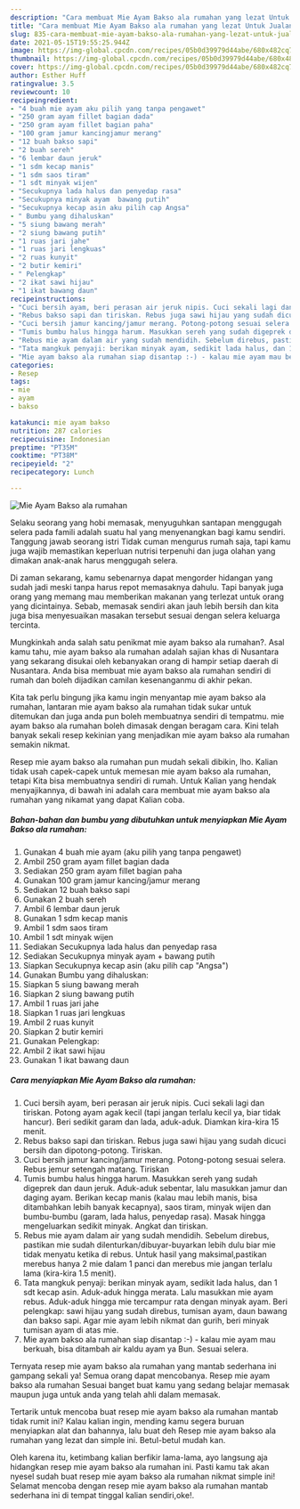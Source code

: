 ```yaml
---
description: "Cara membuat Mie Ayam Bakso ala rumahan yang lezat Untuk Jualan"
title: "Cara membuat Mie Ayam Bakso ala rumahan yang lezat Untuk Jualan"
slug: 835-cara-membuat-mie-ayam-bakso-ala-rumahan-yang-lezat-untuk-jualan
date: 2021-05-15T19:55:25.944Z
image: https://img-global.cpcdn.com/recipes/05b0d39979d44abe/680x482cq70/mie-ayam-bakso-ala-rumahan-foto-resep-utama.jpg
thumbnail: https://img-global.cpcdn.com/recipes/05b0d39979d44abe/680x482cq70/mie-ayam-bakso-ala-rumahan-foto-resep-utama.jpg
cover: https://img-global.cpcdn.com/recipes/05b0d39979d44abe/680x482cq70/mie-ayam-bakso-ala-rumahan-foto-resep-utama.jpg
author: Esther Huff
ratingvalue: 3.5
reviewcount: 10
recipeingredient:
- "4 buah mie ayam aku pilih yang tanpa pengawet"
- "250 gram ayam fillet bagian dada"
- "250 gram ayam fillet bagian paha"
- "100 gram jamur kancingjamur merang"
- "12 buah bakso sapi"
- "2 buah sereh"
- "6 lembar daun jeruk"
- "1 sdm kecap manis"
- "1 sdm saos tiram"
- "1 sdt minyak wijen"
- "Secukupnya lada halus dan penyedap rasa"
- "Secukupnya minyak ayam  bawang putih"
- "Secukupnya kecap asin aku pilih cap Angsa"
- " Bumbu yang dihaluskan"
- "5 siung bawang merah"
- "2 siung bawang putih"
- "1 ruas jari jahe"
- "1 ruas jari lengkuas"
- "2 ruas kunyit"
- "2 butir kemiri"
- " Pelengkap"
- "2 ikat sawi hijau"
- "1 ikat bawang daun"
recipeinstructions:
- "Cuci bersih ayam, beri perasan air jeruk nipis. Cuci sekali lagi dan tiriskan. Potong ayam agak kecil (tapi jangan terlalu kecil ya, biar tidak hancur). Beri sedikit garam dan lada, aduk-aduk. Diamkan kira-kira 15 menit."
- "Rebus bakso sapi dan tiriskan. Rebus juga sawi hijau yang sudah dicuci bersih dan dipotong-potong. Tiriskan."
- "Cuci bersih jamur kancing/jamur merang. Potong-potong sesuai selera. Rebus jemur setengah matang. Tiriskan"
- "Tumis bumbu halus hingga harum. Masukkan sereh yang sudah digeprek dan daun jeruk. Aduk-aduk sebentar, lalu masukkan jamur dan daging ayam. Berikan kecap manis (kalau mau lebih manis, bisa ditambahkan lebih banyak kecapnya), saos tiram, minyak wijen dan bumbu-bumbu (garam, lada halus, penyedap rasa). Masak hingga mengeluarkan sedikit minyak. Angkat dan tiriskan."
- "Rebus mie ayam dalam air yang sudah mendidih. Sebelum direbus, pastikan mie sudah dilenturkan/dibuyar-buyarkan lebih dulu biar mie tidak menyatu ketika di rebus. Untuk hasil yang maksimal,pastikan merebus hanya 2 mie dalam 1 panci dan merebus mie jangan terlalu lama (kira-kira 1.5 menit)."
- "Tata mangkuk penyaji: berikan minyak ayam, sedikit lada halus, dan 1 sdt kecap asin. Aduk-aduk hingga merata. Lalu masukkan mie ayam rebus. Aduk-aduk hingga mie tercampur rata dengan minyak ayam. Beri pelengkap: sawi hijau yang sudah direbus, tumisan ayam, daun bawang dan bakso sapi. Agar mie ayam lebih nikmat dan gurih, beri minyak tumisan ayam di atas mie."
- "Mie ayam bakso ala rumahan siap disantap :-) - kalau mie ayam mau berkuah, bisa ditambah air kaldu ayam ya Bun. Sesuai selera."
categories:
- Resep
tags:
- mie
- ayam
- bakso

katakunci: mie ayam bakso 
nutrition: 287 calories
recipecuisine: Indonesian
preptime: "PT35M"
cooktime: "PT38M"
recipeyield: "2"
recipecategory: Lunch

---
```



![Mie Ayam Bakso ala rumahan](https://img-global.cpcdn.com/recipes/05b0d39979d44abe/680x482cq70/mie-ayam-bakso-ala-rumahan-foto-resep-utama.jpg)

Selaku seorang yang hobi memasak, menyuguhkan santapan menggugah selera pada famili adalah suatu hal yang menyenangkan bagi kamu sendiri. Tanggung jawab seorang istri Tidak cuman mengurus rumah saja, tapi kamu juga wajib memastikan keperluan nutrisi terpenuhi dan juga olahan yang dimakan anak-anak harus menggugah selera.

Di zaman  sekarang, kamu sebenarnya dapat mengorder hidangan yang sudah jadi meski tanpa harus repot memasaknya dahulu. Tapi banyak juga orang yang memang mau memberikan makanan yang terlezat untuk orang yang dicintainya. Sebab, memasak sendiri akan jauh lebih bersih dan kita juga bisa menyesuaikan masakan tersebut sesuai dengan selera keluarga tercinta. 



Mungkinkah anda salah satu penikmat mie ayam bakso ala rumahan?. Asal kamu tahu, mie ayam bakso ala rumahan adalah sajian khas di Nusantara yang sekarang disukai oleh kebanyakan orang di hampir setiap daerah di Nusantara. Anda bisa membuat mie ayam bakso ala rumahan sendiri di rumah dan boleh dijadikan camilan kesenanganmu di akhir pekan.

Kita tak perlu bingung jika kamu ingin menyantap mie ayam bakso ala rumahan, lantaran mie ayam bakso ala rumahan tidak sukar untuk ditemukan dan juga anda pun boleh membuatnya sendiri di tempatmu. mie ayam bakso ala rumahan boleh dimasak dengan beragam cara. Kini telah banyak sekali resep kekinian yang menjadikan mie ayam bakso ala rumahan semakin nikmat.

Resep mie ayam bakso ala rumahan pun mudah sekali dibikin, lho. Kalian tidak usah capek-capek untuk memesan mie ayam bakso ala rumahan, tetapi Kita bisa membuatnya sendiri di rumah. Untuk Kalian yang hendak menyajikannya, di bawah ini adalah cara membuat mie ayam bakso ala rumahan yang nikamat yang dapat Kalian coba.

<!--inarticleads1-->

##### Bahan-bahan dan bumbu yang dibutuhkan untuk menyiapkan Mie Ayam Bakso ala rumahan:

1. Gunakan 4 buah mie ayam (aku pilih yang tanpa pengawet)
1. Ambil 250 gram ayam fillet bagian dada
1. Sediakan 250 gram ayam fillet bagian paha
1. Gunakan 100 gram jamur kancing/jamur merang
1. Sediakan 12 buah bakso sapi
1. Gunakan 2 buah sereh
1. Ambil 6 lembar daun jeruk
1. Gunakan 1 sdm kecap manis
1. Ambil 1 sdm saos tiram
1. Ambil 1 sdt minyak wijen
1. Sediakan Secukupnya lada halus dan penyedap rasa
1. Sediakan Secukupnya minyak ayam + bawang putih
1. Siapkan Secukupnya kecap asin (aku pilih cap &#34;Angsa&#34;)
1. Gunakan  Bumbu yang dihaluskan:
1. Siapkan 5 siung bawang merah
1. Siapkan 2 siung bawang putih
1. Ambil 1 ruas jari jahe
1. Siapkan 1 ruas jari lengkuas
1. Ambil 2 ruas kunyit
1. Siapkan 2 butir kemiri
1. Gunakan  Pelengkap:
1. Ambil 2 ikat sawi hijau
1. Gunakan 1 ikat bawang daun




<!--inarticleads2-->

##### Cara menyiapkan Mie Ayam Bakso ala rumahan:

1. Cuci bersih ayam, beri perasan air jeruk nipis. Cuci sekali lagi dan tiriskan. Potong ayam agak kecil (tapi jangan terlalu kecil ya, biar tidak hancur). Beri sedikit garam dan lada, aduk-aduk. Diamkan kira-kira 15 menit.
1. Rebus bakso sapi dan tiriskan. Rebus juga sawi hijau yang sudah dicuci bersih dan dipotong-potong. Tiriskan.
1. Cuci bersih jamur kancing/jamur merang. Potong-potong sesuai selera. Rebus jemur setengah matang. Tiriskan
1. Tumis bumbu halus hingga harum. Masukkan sereh yang sudah digeprek dan daun jeruk. Aduk-aduk sebentar, lalu masukkan jamur dan daging ayam. Berikan kecap manis (kalau mau lebih manis, bisa ditambahkan lebih banyak kecapnya), saos tiram, minyak wijen dan bumbu-bumbu (garam, lada halus, penyedap rasa). Masak hingga mengeluarkan sedikit minyak. Angkat dan tiriskan.
1. Rebus mie ayam dalam air yang sudah mendidih. Sebelum direbus, pastikan mie sudah dilenturkan/dibuyar-buyarkan lebih dulu biar mie tidak menyatu ketika di rebus. Untuk hasil yang maksimal,pastikan merebus hanya 2 mie dalam 1 panci dan merebus mie jangan terlalu lama (kira-kira 1.5 menit).
1. Tata mangkuk penyaji: berikan minyak ayam, sedikit lada halus, dan 1 sdt kecap asin. Aduk-aduk hingga merata. Lalu masukkan mie ayam rebus. Aduk-aduk hingga mie tercampur rata dengan minyak ayam. Beri pelengkap: sawi hijau yang sudah direbus, tumisan ayam, daun bawang dan bakso sapi. Agar mie ayam lebih nikmat dan gurih, beri minyak tumisan ayam di atas mie.
1. Mie ayam bakso ala rumahan siap disantap :-) - kalau mie ayam mau berkuah, bisa ditambah air kaldu ayam ya Bun. Sesuai selera.




Ternyata resep mie ayam bakso ala rumahan yang mantab sederhana ini gampang sekali ya! Semua orang dapat mencobanya. Resep mie ayam bakso ala rumahan Sesuai banget buat kamu yang sedang belajar memasak maupun juga untuk anda yang telah ahli dalam memasak.

Tertarik untuk mencoba buat resep mie ayam bakso ala rumahan mantab tidak rumit ini? Kalau kalian ingin, mending kamu segera buruan menyiapkan alat dan bahannya, lalu buat deh Resep mie ayam bakso ala rumahan yang lezat dan simple ini. Betul-betul mudah kan. 

Oleh karena itu, ketimbang kalian berfikir lama-lama, ayo langsung aja hidangkan resep mie ayam bakso ala rumahan ini. Pasti kamu tak akan nyesel sudah buat resep mie ayam bakso ala rumahan nikmat simple ini! Selamat mencoba dengan resep mie ayam bakso ala rumahan mantab sederhana ini di tempat tinggal kalian sendiri,oke!.

